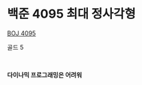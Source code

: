 # 백준 4095 최대 정사각형

[BOJ 4095](https://www.acmicpc.net/problem/4095)

골드 5

<br/>

**다이나믹 프로그래밍은 어려워**
